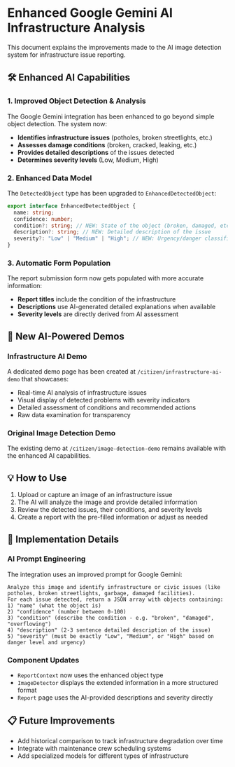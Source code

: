 # Enhanced Google Gemini AI Infrastructure Analysis

This document explains the improvements made to the AI image detection system for infrastructure issue reporting.

## 🛠️ Enhanced AI Capabilities

### 1. Improved Object Detection & Analysis

The Google Gemini integration has been enhanced to go beyond simple object detection. The system now:

- **Identifies infrastructure issues** (potholes, broken streetlights, etc.)
- **Assesses damage conditions** (broken, cracked, leaking, etc.)
- **Provides detailed descriptions** of the issues detected
- **Determines severity levels** (Low, Medium, High)

### 2. Enhanced Data Model

The `DetectedObject` type has been upgraded to `EnhancedDetectedObject`:

```typescript
export interface EnhancedDetectedObject {
  name: string;
  confidence: number;
  condition?: string; // NEW: State of the object (broken, damaged, etc.)
  description?: string; // NEW: Detailed description of the issue
  severity?: "Low" | "Medium" | "High"; // NEW: Urgency/danger classification
}
```

### 3. Automatic Form Population

The report submission form now gets populated with more accurate information:

- **Report titles** include the condition of the infrastructure
- **Descriptions** use AI-generated detailed explanations when available
- **Severity levels** are directly derived from AI assessment

## 🚀 New AI-Powered Demos

### Infrastructure AI Demo

A dedicated demo page has been created at `/citizen/infrastructure-ai-demo` that showcases:

- Real-time AI analysis of infrastructure issues
- Visual display of detected problems with severity indicators
- Detailed assessment of conditions and recommended actions
- Raw data examination for transparency

### Original Image Detection Demo

The existing demo at `/citizen/image-detection-demo` remains available with the enhanced AI capabilities.

## 💡 How to Use

1. Upload or capture an image of an infrastructure issue
2. The AI will analyze the image and provide detailed information
3. Review the detected issues, their conditions, and severity levels
4. Create a report with the pre-filled information or adjust as needed

## 🔧 Implementation Details

### AI Prompt Engineering

The integration uses an improved prompt for Google Gemini:

```
Analyze this image and identify infrastructure or civic issues (like potholes, broken streetlights, garbage, damaged facilities).
For each issue detected, return a JSON array with objects containing:
1) "name" (what the object is)
2) "confidence" (number between 0-100)
3) "condition" (describe the condition - e.g. "broken", "damaged", "overflowing")
4) "description" (2-3 sentence detailed description of the issue)
5) "severity" (must be exactly "Low", "Medium", or "High" based on danger level and urgency)
```

### Component Updates

- `ReportContext` now uses the enhanced object type
- `ImageDetector` displays the extended information in a more structured format
- `Report` page uses the AI-provided descriptions and severity directly

## 📋 Future Improvements

- Add historical comparison to track infrastructure degradation over time
- Integrate with maintenance crew scheduling systems
- Add specialized models for different types of infrastructure
